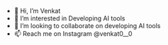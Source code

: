 - 👋 Hi, I’m Venkat
- 👀 I’m interested in Developing AI tools
- 💞️ I’m looking to collaborate on developing AI tools
- 📫 Reach me on Instagram @venkat0__0

<!---
Venkat-000/Venkat-000 is a ✨ special ✨ repository because its `README.md` (this file) appears on your GitHub profile.
You can click the Preview link to take a look at your changes.
--->

